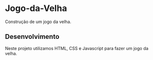# Jogo-da-Velha
Construção de um jogo da velha. 

## Desenvolvimento
Neste projeto utilizamos HTML, CSS e Javascript para fazer um jogo da velha.

